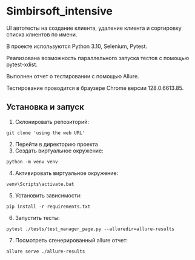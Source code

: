 # Simbirsoft_intensive

UI автотесты на создание клиента, удаление клиента и сортировку списка клиентов по имени.

В проекте используются Python 3.10, Selenium, Pytest. 

Реализована возможность параллельного запуска тестов с помощью pytest-xdist.

Выполнен отчет о тестировании с помощью Allure.

Тестирование проводится в браузере Chrome версии 128.0.6613.85.
## Установка и запуск

1. Склонировать репозиторий:
```commandline
git clone 'using the web URL'
```
2. Перейти в директорию проекта
3. Создать виртуальное окружение:
```commandline
python -m venv venv
```
4. Активировать виртуальное окружение:
```commandline
venv\Scripts\activate.bat
```
5. Установить зависимости:
```commandline
pip install -r requirements.txt
```
6. Запустить тесты:
```commandline
pytest ./tests/test_manager_page.py --alluredir=allure-results
```
7. Посмотреть сгенерированный allure отчет:
```commandline
allure serve ./allure-results
```